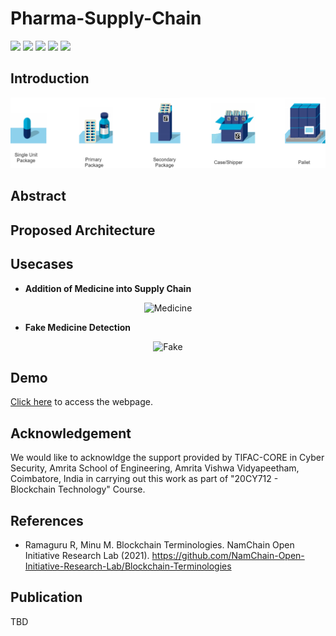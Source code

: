 # Pharma-Supply-Chain
![](https://img.shields.io/badge/Batch-20CYS-green) ![](https://img.shields.io/badge/BlockchainCourse-20CY712-green) ![](https://img.shields.io/badge/Focus-SupplyChain-yellow) ![](https://img.shields.io/badge/AmritaBlockchain-WIP-orange) ![](https://img.shields.io/badge/Publication-WIP-orange)

## Introduction

 <p align="center">
  <img src="Assets/Images/Pharma_packaging.png" alt="Medicine" width="750">
  </p>

## Abstract 

## Proposed Architecture 

## Usecases 
  - <b>Addition of Medicine into Supply Chain</b>
  
  <p align="center">
  <img src="Assets/Usecases/Pharma_packaging.png" alt="Medicine" width="500">
  </p>
  
  - <b>Fake Medicine Detection</b>
  
  <p align="center">
  <img src="Assets/Usecases/Fake.png" alt="Fake" width="500" height="400">
  </p>
 
## Demo
[Click here]() to access the webpage.

## Acknowledgement
We would like to acknowldge the support provided by TIFAC-CORE in Cyber Security, Amrita School of Engineering, Amrita Vishwa Vidyapeetham, Coimbatore, India in carrying out this work as part of "20CY712 - Blockchain Technology" Course. 

## References

 - Ramaguru R, Minu M. Blockchain Terminologies. NamChain Open Initiative Research Lab (2021). https://github.com/NamChain-Open-Initiative-Research-Lab/Blockchain-Terminologies

## Publication
TBD

